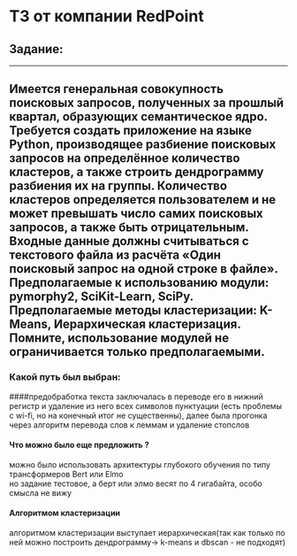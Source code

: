# ТЗ от компании RedPoint

## Задание:
-----------------------------------------------------------------
Имеется генеральная совокупность поисковых запросов, полученных за
прошлый квартал, образующих семантическое ядро.  
Требуется создать приложение на языке Python, производящее разбиение
поисковых запросов на определённое количество кластеров, а также строить
дендрограмму разбиения их на группы. Количество кластеров определяется
пользователем и не может превышать число самих поисковых запросов, а также
быть отрицательным.  
Входные данные должны считываться с текстового файла из расчёта «Один
поисковый запрос на одной строке в файле».  
Предполагаемые к использованию модули: pymorphy2, SciKit-Learn, SciPy.
Предполагаемые методы кластеризации: K-Means, Иерархическая
кластеризация.  
Помните, использование модулей не ограничивается только
предполагаемыми.
--------------------------------------------------------------------------

### Какой путь был выбран:  
####предобработка текста заключалась в переводе его в нижний регистр и удаление из него всех символов пунктуации
(есть проблемы с wi-fi, но на конечный итог не существенны), далее была прогонка через алгоритм перевода слов к леммам и
удаление стопслов   
#### Что можно было еще предложить ?  
можно было использовать архитектуры глубокого обучения по типу трансформеров Bert или Elmo  
но задание тестовое, а берт или элмо весят по 4 гигабайта, особо смысла не вижу
#### Алгоритмом кластеризации 
алгоритмом кластеризации выступает иерархическая(так как только по ней можно построить дендрограмму-> k-means и dbscan -
не подходят)

